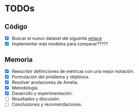 # TODOs

## Código

- [x] Buscar el nuevo dataset del siguente [enlace]( https://journals.plos.org/plosone/article?id=10.1371/journal.pone.0284687)
- [x] Implementar más modelos para comparar?????

## Memoria

- [x] Reescribir definiciones de métricas con una mejor notación.
- [x] Formulación del problema y objetivos.
- [x] Resolver anotaciones de Amelia.
- [x] Metodología.
- [x] Desarrollo y experimentación.
- [ ] Resultados y discusión.
- [ ] Conclusiones y recomendaciones.
